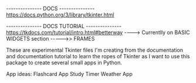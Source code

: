 --------------- DOCS ---------------
https://docs.python.org/3/library/tkinter.html

--------------- DOCS TUTORIAL ---------------
https://tkdocs.com/tutorial/intro.html#betterway
----> Currentlly on BASIC WIDGETS section
    ----->> FRAMES


These are experimental Tkinter files I'm creating from the documentation
and documentation tutorial to learn the ropes of Tkinter as I want to use
this package to create several small apps in Python.

App ideas:
Flashcard App
Study Timer
Weather App

